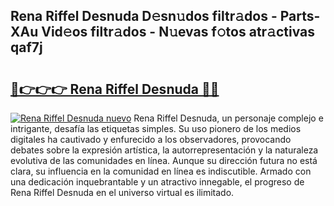 ## Rena Riffel Desnuda D𝚎sn𝚞dos filtr𝚊dos - Parts-XAu Vid𝚎os filtr𝚊dos - N𝚞evas f𝚘tos atr𝚊ctivas qaf7j

# <h2><a href="http://mb1n7n.tromn.icu/?c=Rena+Riffel+Desnuda">🔗👉👉👉 Rena Riffel Desnuda 🔗🔗</a></h2>

[![Rena Riffel Desnuda nuevo](https://i.imgur.com/pEAQMta.gif)](http://mb1n7n.tromn.icu/?c=Rena+Riffel+Desnuda)
Rena Riffel Desnuda, un personaje complejo e intrigante, desafía las etiquetas simples. Su uso pionero de los medios digitales ha cautivado y enfurecido a los observadores, provocando debates sobre la expresión artística, la autorrepresentación y la naturaleza evolutiva de las comunidades en línea. Aunque su dirección futura no está clara, su influencia en la comunidad en línea es indiscutible. Armado con una dedicación inquebrantable y un atractivo innegable, el progreso de Rena Riffel Desnuda en el universo virtual es ilimitado.
